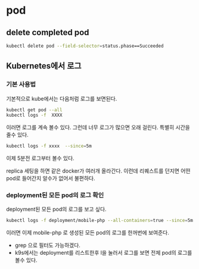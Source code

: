 # pod

## delete completed pod

```sh
kubectl delete pod --field-selector=status.phase==Succeeded
```

## Kubernetes에서 로그

### 기본 사용법

기본적으로 kube에서는 다음처럼 로그를 보면된다.

```sh
kubectl get pod --all
kubectl logs -f  XXXX
```

이러면 로그를 계속 볼수 있다. 그런데 너무 로그가 많으면 오래 걸린다. 특별히 시간을 줄수 있다.

```sh
kubectl logs -f xxxx  --since=5m
```

이제 5분전 로그부터 볼수 있다.

replica 세팅을 하면 같은 docker가 여러개 올라간다. 이런데 리퀘스트를 던지면 어떤 pod로 들어간지 알수가 없어서 불편하다.

### deployment된 모든 pod의 로그 확인

deployment된 모든 pod의 로그를 보고 싶다.

```sh
kubectl logs -f deployment/mobile-php --all-containers=true --since=5m
```

이러면 이제 mobile-php 로 생성된 모든 pod의 로그를 한꺼번에 보여준다.

- grep 으로 필터도 가능하겠다.
- k9s에서는 deployment를 리스트한후 l을 눌러서 로그를 보면 전체 pod의 로그를 볼수 있다.
